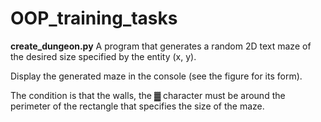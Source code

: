 # OOP_training_tasks

**create_dungeon.py** 
A program that generates a random 2D text maze of the desired size specified by the entity (x, y).

Display the generated maze in the console (see the figure for its form).

The condition is that the walls, the ▓ character must be around the perimeter of the rectangle that specifies the size of the maze.

